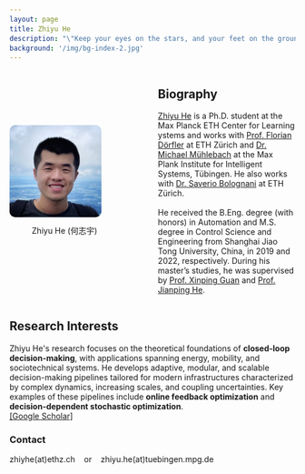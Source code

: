 ```yaml
---
layout: page
title: Zhiyu He
description: "\"Keep your eyes on the stars, and your feet on the ground.\" - Theodore Roosevelt"
background: '/img/bg-index-2.jpg'
---
```


<div style="display: flex; align-items: center; gap: 100px; margin-bottom: 20px;">

  <!-- Figure on the left -->
  <div style="flex: 1 1 200px; max-width: 200px; display: flex; flex-direction: column; align-items: center; text-align: center;">
    <figure style="margin: 0; text-align: center;">
      <img src="/img/zhiyu.jpg" alt="Figure" style="width: 120%; border-radius: 10px;">
      <figcaption style="margin-top: 10px; margin-bottom: 20px; width: 120%;">Zhiyu He (何志宇)</figcaption>
    </figure>
  </div>

  <!-- Bio on the right -->
  <div style="flex: 3 1 300px;">
    <h2>Biography</h2>
    <p>
      <a href="https://zyhe.github.io/" target="_blank">Zhiyu He</a> is a Ph.D. student at the Max Planck ETH Center for Learning ystems and works with <a href="https://dorfler.ethz.ch/" target="_blank">Prof. Florian Dörfler</a> at ETH Zürich and <a href="https://lds.is.mpg.de/person/mmuehlebach" target="_blank">Dr. Michael Mühlebach</a> at the Max Plank Institute for Intelligent Systems, Tübingen. He also works with <a href="https://www.bsaver.io/" target="_blank">Dr. Saverio Bolognani</a> at ETH Zürich. <br><br>
      He received the B.Eng. degree (with honors) in Automation and M.S. degree in Control Science and Engineering from Shanghai Jiao Tong University, China, in 2019 and 2022, respectively. During his master’s studies, he was supervised by <a href="https://scholar.google.com/citations?user=1SNUZGKl9KIC&hl=en" target="_blank">Prof. Xinping Guan</a> and <a href="https://iwin-fins.com/" target="_blank">Prof. Jianping He</a>.
    </p>
  </div>
</div>

<!-- Research Interests -->
<div>
  <h2>Research Interests</h2>
  <p>
    Zhiyu He's research focuses on the theoretical foundations of <b>closed-loop decision-making</b>, with applications spanning energy, mobility, and sociotechnical systems. He develops adaptive, modular, and scalable decision-making pipelines tailored for modern infrastructures characterized by complex dynamics, increasing scales, and coupling uncertainties. Key examples of these pipelines include <b>online feedback optimization</b> and <b>decision-dependent stochastic optimization</b>.
    <!-- Zhiyu's research interests lie in <strong>optimization</strong>, <strong>control</strong>, and <strong>learning</strong> of <strong>dynamical systems</strong>. He explores the interaction between the physical world and computing pipelines. -->
  <br>
  <a href="https://scholar.google.com/citations?user=6F5yIIEAAAAJ&hl=en" target="_blank">[Google Scholar]</a>
  </p>
</div>

<!-- Contact -->
<div>
  <h3>Contact</h3>
  <p>
    zhiyhe(at)ethz.ch &nbsp;&nbsp; or &nbsp;&nbsp; zhiyu.he(at)tuebingen.mpg.de
  </p>
</div>

<style>
  @media (max-width: 768px) {
    div[style*="display: flex"] {
      flex-direction: column;
      gap: 10px;
    }
    div[style*="flex: 1 1 200px"] {
      max-width: none;
    }
  }
</style>
